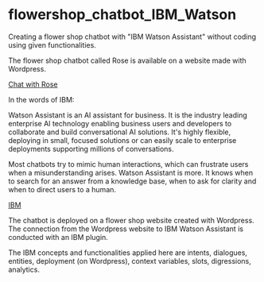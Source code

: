 # flowershop_chatbot_IBM_Watson
Creating a flower shop chatbot with "IBM Watson Assistant" without coding using given functionalities.

The flower shop chatbot called Rose is available on a website made with Wordpress.

<a href="https://rolfchung.intelaedu.com/" target="_blank">Chat with Rose</a> 

In the words of IBM:

Watson Assistant is an AI assistant for business. It is the industry leading enterprise AI technology enabling business users and developers to collaborate and build conversational AI solutions. It's highly flexible, deploying in small, focused solutions or can easily scale to enterprise deployments supporting millions of conversations.

Most chatbots try to mimic human interactions, which can frustrate users when a misunderstanding arises. Watson Assistant is more. It knows when to search for an answer from a knowledge base, when to ask for clarity and when to direct users to a human.

<a href="https://www.ibm.com/cloud/watson-assistant/" target="_blank">IBM</a> 

The chatbot is deployed on a flower shop website created with Wordpress. The connection from the Wordpress website to IBM Watson Assistant is conducted with an IBM plugin. 

The IBM concepts and functionalities applied here are intents, dialogues, entities, deployment (on Wordpress), context variables,
slots, digressions, analytics.
